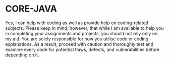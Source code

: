 # CORE-JAVA

Yes, I can help with coding as well as provide help on coding-related subjects. Please keep in mind, however, that while I am available to help you in completing your assignments and projects, you should not rely only on my aid. You are solely responsible for how you utilise code or coding explanations. As a result, proceed with caution and thoroughly test and examine every code for potential flaws, defects, and vulnerabilities before depending on it.
